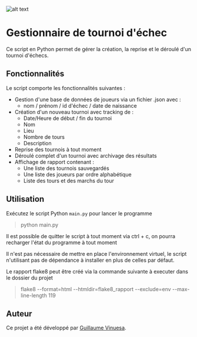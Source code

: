![alt text]([http://url/to/img.png](https://t3.ftcdn.net/jpg/05/71/32/30/360_F_571323037_xP80otQeO5KZ7MqArf0tYIgsiLxdPWNU.jpg))
# Gestionnaire de tournoi d'échec

Ce script en Python permet de gérer la création, la reprise et le déroulé d'un tournoi d'échecs.


## Fonctionnalités

Le script comporte les fonctionnalités suivantes :
- Gestion d'une base de données de joueurs via un fichier .json avec :
  - nom / prénom / id d'échec / date de naissance
- Création d'un nouveau tournoi avec tracking de :
  - Date/Heure de début / fin du tournoi
  - Nom
  - Lieu
  - Nombre de tours
  - Description
- Reprise des tournois à tout moment
- Déroulé complet d'un tournoi avec archivage des résultats
- Affichage de rapport contenant :
  - Une liste des tournois sauvegardés
  - Une liste des joueurs par ordre alphabétique
  - Liste des tours et des marchs du tour

## Utilisation

Exécutez le script Python `main.py` pour lancer le programme
>python main.py

Il est possible de quitter le script à tout moment via ctrl + c, on pourra recharger l'état du programme à tout moment

Il n'est pas nécessaire de mettre en place l'environnement virtuel, le script n'utilisant pas de dépendance à installer en plus de celles par défaut.

Le rapport flake8 peut être créé via la commande suivante à executer dans le dossier du projet
>flake8 --format=html --htmldir=flake8_rapport --exclude=env --max-line-length 119

## Auteur

Ce projet a été développé par [Guillaume Vinuesa](https://github.com/Tuxiboule).
